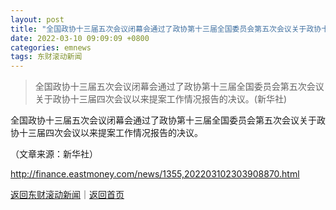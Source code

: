 ```yaml
---
layout: post
title: "全国政协十三届五次会议闭幕会通过了政协第十三届全国委员会第五次会议关于政协十三届四次会议以来提案工作情况报告的决议"
date: 2022-03-10 09:09:09 +0800
categories: emnews
tags: 东财滚动新闻
---
```

> 全国政协十三届五次会议闭幕会通过了政协第十三届全国委员会第五次会议关于政协十三届四次会议以来提案工作情况报告的决议。(新华社)

<p>全国政协十三届五次会议闭幕会通过了政协第十三届全国委员会第五次会议关于政协十三届四次会议以来提案工作情况报告的决议。</p><p class="em_media">（文章来源：新华社）</p>

<http://finance.eastmoney.com/news/1355,202203102303908870.html>

[返回东财滚动新闻](//finews.withounder.com/emnews/)｜[返回首页](//finews.withounder.com/)